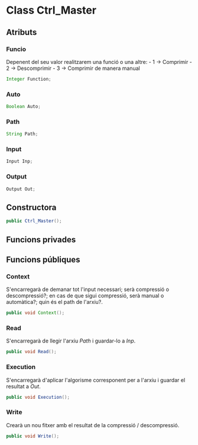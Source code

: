 # Class Ctrl_Master

## Atributs

### Funcio

Depenent del seu valor realitzarem una funció o una altre:
    - 1 -> Comprimir
    - 2 -> Descomprimir 
    - 3 -> Comprimir de manera manual
```java
Integer Function;
```

### Auto

```java
Boolean Auto;
```

### Path

```java
String Path;
```

### Input

```java
Input Inp;
```

### Output

```java
Output Out;
```






## Constructora

```java
public Ctrl_Master();
```



## Funcions privades





## Funcions públiques

### Context

S'encarregarà de demanar tot l'input necessari; serà compressió o descompressió?; en cas de que sigui compressió, serà manual o automàtica?; quin és el path de l'arxiu?.

```java
public void Context();
```

### Read

S'encarregarà de llegir l'arxiu *Path* i guardar-lo a *Inp*. 

```java
public void Read(); 
```

### Execution

S'encarregarà d'aplicar l'algorisme corresponent per a l'arxiu i guardar el resultat a *Out*.

```java
public void Execution();
```

### Write

Crearà un nou fitxer amb el resultat de la compressió / descompressió.

```java
public void Write();
```





